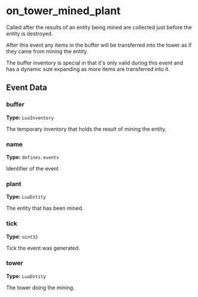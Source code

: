 # on_tower_mined_plant

Called after the results of an entity being mined are collected just before the entity is destroyed.

After this event any items in the buffer will be transferred into the tower as if they came from mining the entity.

The buffer inventory is special in that it's only valid during this event and has a dynamic size expanding as more items are transferred into it.

## Event Data

### buffer

**Type:** `LuaInventory`

The temporary inventory that holds the result of mining the entity.

### name

**Type:** `defines.events`

Identifier of the event

### plant

**Type:** `LuaEntity`

The entity that has been mined.

### tick

**Type:** `uint32`

Tick the event was generated.

### tower

**Type:** `LuaEntity`

The tower doing the mining.

